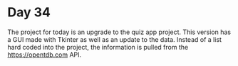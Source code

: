 # Day 34
The project for today is an upgrade to the quiz app project. This version has a GUI made with Tkinter as well as an update to the data. Instead of a list hard coded into the project, the information is pulled from the https://opentdb.com API.